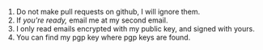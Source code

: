 1. Do not make pull requests on github, I will ignore them.
2. If *you're ready,* email me at my second email.
3. I only read emails encrypted with my public key, and signed with yours.
4. You can find my pgp key where pgp keys are found.
